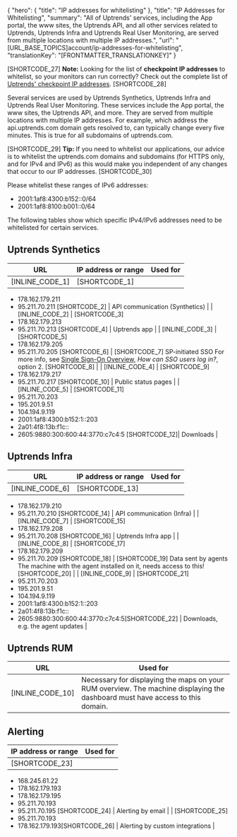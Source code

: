 {
  "hero": {
    "title": "IP addresses for whitelisting"
  },
  "title": "IP Addresses for Whitelisting",
  "summary": "All of Uptrends' services, including the App portal, the www sites, the Uptrends API, and all other services related to Uptrends, Uptrends Infra and Uptrends Real User Monitoring, are served from multiple locations with multiple IP addresses.",
  "url": "[URL_BASE_TOPICS]account/ip-addresses-for-whitelisting",
  "translationKey": "[FRONTMATTER_TRANSLATIONKEY]"
}

[SHORTCODE_27]
**Note:** Looking for the list of **checkpoint IP addresses** to whitelist, so your monitors can run correctly? Check out the complete list of [Uptrends' checkpoint IP addresses]([LINK_URL_1]).
[SHORTCODE_28]

Several services are used by Uptrends Synthetics, Uptrends Infra and Uptrends Real User Monitoring. These services include the App portal, the www sites, the Uptrends API, and more. They are served from multiple locations with multiple IP addresses. For example, which address the api.uptrends.com domain gets resolved to, can typically change every five minutes. This is true for all subdomains of uptrends.com.

[SHORTCODE_29]
**Tip:** If you need to whitelist our applications, our advice is to whitelist the uptrends.com domains and subdomains (for HTTPS only, and for IPv4 and IPv6) as this would make you independent of any changes that occur to our IP addresses.
[SHORTCODE_30]

 Please whitelist these ranges of IPv6 addresses:

- 2001:1af8:4300:b152::0/64
- 2001:1af8:8100:b001::0/64 

The following tables show which specific IPv4/IPv6 addresses need to be whitelisted for certain services.

## Uptrends Synthetics
| URL                       | IP address or range                   | Used for                                                    |
|---------------------------|---------------------------------------|-------------------------------------------------------------|
| [INLINE_CODE_1]          | [SHORTCODE_1] 
- 178.162.179.211
- 95.211.70.211 [SHORTCODE_2]  | API communication (Synthetics) |
| [INLINE_CODE_2]          | [SHORTCODE_3] 
- 178.162.179.213
- 95.211.70.213 [SHORTCODE_4]  | Uptrends app |
| [INLINE_CODE_3] | [SHORTCODE_5] 
- 178.162.179.205
- 95.211.70.205 [SHORTCODE_6] | [SHORTCODE_7] 
SP-initiated SSO
For more info, see [Single Sign-On Overview]([LINK_URL_2]), *How can SSO users log in?*, option 2. [SHORTCODE_8] |
| [INLINE_CODE_4]       | [SHORTCODE_9] 
- 178.162.179.217
- 95.211.70.217  [SHORTCODE_10] | Public status pages |
| [INLINE_CODE_5]          | [SHORTCODE_11]
- 95.211.70.203
- 195.201.9.51
- 104.194.9.119
- 2001:1af8:4300:b152:1::203
- 2a01:4f8:13b:f1c::
- 2605:9880:300:600:44:3770:c7c4:5  [SHORTCODE_12]| Downloads |

## Uptrends Infra
| URL                       | IP address or range                   | Used for                                                    |
|---------------------------|---------------------------------------|-------------------------------------------------------------|
|  [INLINE_CODE_6] | [SHORTCODE_13] 
- 178.162.179.210
- 95.211.70.210 [SHORTCODE_14] |  API communication (Infra) | 
|  [INLINE_CODE_7] | [SHORTCODE_15] 
- 178.162.179.208
- 95.211.70.208 [SHORTCODE_16] |  Uptrends Infra app | 
|  [INLINE_CODE_8] | [SHORTCODE_17] 
- 178.162.179.209
- 95.211.70.209 [SHORTCODE_18] |  [SHORTCODE_19]
Data sent by agents
The machine with the agent installed on it, needs access to this! [SHORTCODE_20] |
| [INLINE_CODE_9] | [SHORTCODE_21] 
- 95.211.70.203
- 195.201.9.51
- 104.194.9.119
- 2001:1af8:4300:b152:1::203
- 2a01:4f8:13b:f1c::
- 2605:9880:300:600:44:3770:c7c4:5[SHORTCODE_22] |  Downloads, e.g. the agent updates | 

## Uptrends RUM

| URL                 | Used for                                                                                                                      |
|---------------------|-------------------------------------------------------------------------------------------------------------------------------|
| [INLINE_CODE_10] | Necessary for displaying the maps on your RUM overview. The machine displaying the dashboard must have access to this domain. |

## Alerting

| IP address or range                                                        | Used for          |
|----------------------------------------------------------------------------|-------------------|
| [SHORTCODE_23]
- 168.245.61.22
- 178.162.179.193 
- 178.162.179.195
- 95.211.70.193
- 95.211.70.195 [SHORTCODE_24] | Alerting by email |
| [SHORTCODE_25] 
- 95.211.70.193
- 178.162.179.193[SHORTCODE_26] | Alerting by custom integrations |
